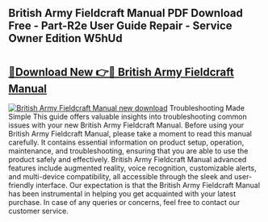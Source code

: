 ## British Army Fieldcraft Manual PDF Download Free - Part-R2e User Guide Repair - Service Owner Edition W5hUd

# <h2><a href="http://cf25675.oget.top/?id=British+Army+Fieldcraft+Manual">🔗Download New 👉🔴 British Army Fieldcraft Manual</a></h2>

[![British Army Fieldcraft Manual new download](https://i.imgur.com/5g1atiW.png)](http://cf25675.oget.top/?id=British+Army+Fieldcraft+Manual)
Troubleshooting Made Simple This guide offers valuable insights into troubleshooting common issues with your new British Army Fieldcraft Manual. Before using your British Army Fieldcraft Manual, please take a moment to read this manual carefully. It contains essential information on product setup, operation, maintenance, and troubleshooting, ensuring that you are able to use the product safely and effectively. British Army Fieldcraft Manual advanced features include augmented reality, voice recognition, customizable alerts, and multi-device compatibility, all accessible through the sleek and user-friendly interface. Our expectation is that the British Army Fieldcraft Manual has been instrumental in helping you get acquainted with your latest purchase. In case of any queries or concerns, feel free to contact our customer service.
